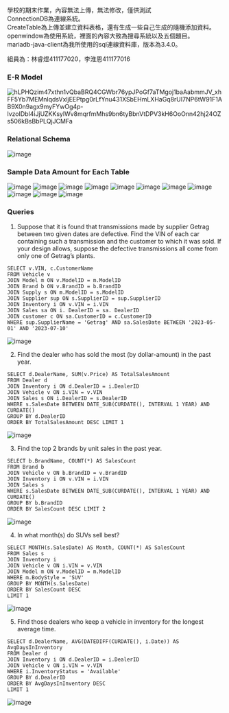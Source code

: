 學校的期末作業，內容無法上傳，無法修改，僅供測試  
ConnectionDB為連線系統。  
CreateTable為上傳並建立資料表格，還有生成一些自己生成的隨機添加資料。  
openwindow為使用系統，裡面的內容大致為搜尋系統以及五個題目。  
mariadb-java-client為我所使用的sql連線資料庫，版本為3.4.0。

組員為：林睿煜411177020，李淮恩411177016  

### E-R Model
![hLPHQzim47xthn1vQbaBRQ4CGWbr76ypJPoGf7aTMgoj1baAabmmJV_xhFF5Yb7MEMnlqdsVxljEEPtpg0rLfYnu431XSbEHmLXHaGq8rUI7NP6tW91F1AB9X0n9agx9myFYwOg4p-lvzoIDbl4iJjUZKKsylWv8mqrfmMhs9bn6tyBbnVtDPV3kH6OoOnn42hj24OZs506kBsBbPLQjJCMFa](https://github.com/rainlin138077/Car-Sales-Inquiry/assets/152964060/a6561697-44b7-4519-8b2c-1be64d36d66e)

### Relational Schema
![image](https://github.com/rainlin138077/Car-Sales-Inquiry/assets/152964060/5d0ae96b-4749-4a83-96b1-68597b1f2a84)

### Sample Data Amount for Each Table
![image](https://github.com/rainlin138077/Car-Sales-Inquiry/assets/152964060/54fdb46d-6eb8-486b-a530-f2bf6fe3fea0)
![image](https://github.com/rainlin138077/Car-Sales-Inquiry/assets/152964060/a6f72499-2624-484c-a02f-4e0f1c74ef25)
![image](https://github.com/rainlin138077/Car-Sales-Inquiry/assets/152964060/d7f6d0e3-a0bd-4e4e-8410-6945ad649208)
![image](https://github.com/rainlin138077/Car-Sales-Inquiry/assets/152964060/042a2d3e-a826-4a57-ab6d-ac866ab2da46)
![image](https://github.com/rainlin138077/Car-Sales-Inquiry/assets/152964060/62645bdc-856e-4664-996a-32c2f1a4b5f0)
![image](https://github.com/rainlin138077/Car-Sales-Inquiry/assets/152964060/d5b3fdc1-dd92-44d2-8e81-a3e5bf9cc5c3)
![image](https://github.com/rainlin138077/Car-Sales-Inquiry/assets/152964060/5c795e97-24a3-4025-9539-30e7a2d27a8f)
![image](https://github.com/rainlin138077/Car-Sales-Inquiry/assets/152964060/cb065835-1f30-4dc1-9422-98906ce082d7)
![image](https://github.com/rainlin138077/Car-Sales-Inquiry/assets/152964060/5898fbaa-cc21-4c47-be63-418411ccca92)
![image](https://github.com/rainlin138077/Car-Sales-Inquiry/assets/152964060/4d157267-72a0-42db-85b4-ed44445b0797)
![image](https://github.com/rainlin138077/Car-Sales-Inquiry/assets/152964060/367145e1-0028-4acd-872d-120d4ef57ef7)

### Queries
1. Suppose that it is found that transmissions made by supplier Getrag between two given dates are defective. Find the VIN of each car containing such a transmission and the customer to which it was sold. If your design allows, suppose the defective transmissions all come from only one of Getrag’s plants.
```
SELECT v.VIN, c.CustomerName
FROM Vehicle v
JOIN Model m ON v.ModelID = m.ModelID
JOIN Brand b ON v.BrandID = b.BrandID
JOIN Supply s ON m.ModelID = s.ModelID
JOIN Supplier sup ON s.SupplierID = sup.SupplierID
JOIN Inventory i ON v.VIN = i.VIN
JOIN Sales sa ON i. DealerID = sa. DealerID
JOIN customer c ON sa.CustomerID = c.CustomerID
WHERE sup.SupplierName = 'Getrag' AND sa.SalesDate BETWEEN '2023-05-01' AND '2023-07-10'
```
![image](https://github.com/rainlin138077/Car-Sales-Inquiry/assets/152964060/3831a4f7-9ae8-4f6b-b775-e0acdd0ebd26)

2. Find the dealer who has sold the most (by dollar-amount) in the past year.
```
SELECT d.DealerName, SUM(v.Price) AS TotalSalesAmount
FROM Dealer d
JOIN Inventory i ON d.DealerID = i.DealerID
JOIN Vehicle v ON i.VIN = v.VIN
JOIN Sales s ON i.DealerID = s.DealerID
WHERE s.SalesDate BETWEEN DATE_SUB(CURDATE(), INTERVAL 1 YEAR) AND CURDATE()
GROUP BY d.DealerID
ORDER BY TotalSalesAmount DESC LIMIT 1
```
![image](https://github.com/rainlin138077/Car-Sales-Inquiry/assets/152964060/6cecac32-b630-474b-a5e9-c5f40e552388)

3. Find the top 2 brands by unit sales in the past year.
```
SELECT b.BrandName, COUNT(*) AS SalesCount
FROM Brand b
JOIN Vehicle v ON b.BrandID = v.BrandID
JOIN Inventory i ON v.VIN = i.VIN
JOIN Sales s
WHERE s.SalesDate BETWEEN DATE_SUB(CURDATE(), INTERVAL 1 YEAR) AND CURDATE()
GROUP BY b.BrandID
ORDER BY SalesCount DESC LIMIT 2
```
![image](https://github.com/rainlin138077/Car-Sales-Inquiry/assets/152964060/b3883863-a686-4487-a57c-630ece6ee57a)

4. In what month(s) do SUVs sell best?
```
SELECT MONTH(s.SalesDate) AS Month, COUNT(*) AS SalesCount
FROM Sales s
JOIN Inventory i
JOIN Vehicle v ON i.VIN = v.VIN
JOIN Model m ON v.ModelID = m.ModelID
WHERE m.BodyStyle = 'SUV'
GROUP BY MONTH(s.SalesDate)
ORDER BY SalesCount DESC
LIMIT 1
```
![image](https://github.com/rainlin138077/Car-Sales-Inquiry/assets/152964060/81a94ff4-ddad-4517-a99f-3ce695df9162)

5. Find those dealers who keep a vehicle in inventory for the longest average time.
```
SELECT d.DealerName, AVG(DATEDIFF(CURDATE(), i.Date)) AS AvgDaysInInventory
FROM Dealer d
JOIN Inventory i ON d.DealerID = i.DealerID
JOIN Vehicle v ON i.VIN = v.VIN
WHERE i.InventoryStatus = 'Available'
GROUP BY d.DealerID
ORDER BY AvgDaysInInventory DESC
LIMIT 1
```
![image](https://github.com/rainlin138077/Car-Sales-Inquiry/assets/152964060/1fee9de2-e7c7-465c-b423-b94bcfb890ae)

